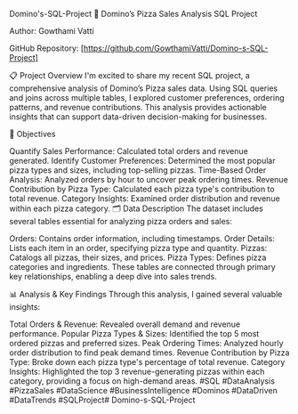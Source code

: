 Domino's-SQL-Project
🍕 Domino’s Pizza Sales Analysis SQL Project

Author: Gowthami Vatti

GitHub Repository: [https://github.com/GowthamiVatti/Domino-s-SQL-Project]

📋 Project Overview
I'm excited to share my recent SQL project, a comprehensive analysis of Domino’s Pizza sales data. Using SQL queries and joins across multiple tables, I explored customer preferences, ordering patterns, and revenue contributions. This analysis provides actionable insights that can support data-driven decision-making for businesses.

🚀 Objectives

Quantify Sales Performance: Calculated total orders and revenue generated.
Identify Customer Preferences: Determined the most popular pizza types and sizes, including top-selling pizzas.
Time-Based Order Analysis: Analyzed orders by hour to uncover peak ordering times.
Revenue Contribution by Pizza Type: Calculated each pizza type's contribution to total revenue.
Category Insights: Examined order distribution and revenue within each pizza category.
🗂️ Data Description
The dataset includes several tables essential for analyzing pizza orders and sales:

Orders: Contains order information, including timestamps.
Order Details: Lists each item in an order, specifying pizza type and quantity.
Pizzas: Catalogs all pizzas, their sizes, and prices.
Pizza Types: Defines pizza categories and ingredients.
These tables are connected through primary key relationships, enabling a deep dive into sales trends.

📊 Analysis & Key Findings
Through this analysis, I gained several valuable insights:

Total Orders & Revenue: Revealed overall demand and revenue performance.
Popular Pizza Types & Sizes: Identified the top 5 most ordered pizzas and preferred sizes.
Peak Ordering Times: Analyzed hourly order distribution to find peak demand times.
Revenue Contribution by Pizza Type: Broke down each pizza type's percentage of total revenue.
Category Insights: Highlighted the top 3 revenue-generating pizzas within each category, providing a focus on high-demand areas.
#SQL #DataAnalysis #PizzaSales #DataScience #BusinessIntelligence #Dominos #DataDriven #DataTrends #SQLProject# Domino-s-SQL-Project
